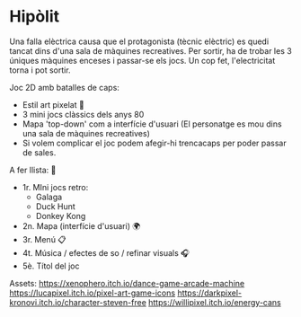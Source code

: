 # Hipòlit

Una falla elèctrica causa que el protagonista (tècnic elèctric) es quedi tancat dins d'una sala de màquines recreatives. Per sortir, ha de trobar les 3 úniques màquines enceses i passar-se els jocs. Un cop fet, l'electricitat torna i pot sortir.

Joc 2D amb batalles de caps:
 - Estil art pixelat 💪
 - 3 mini jocs clàssics dels anys 80
 - Mapa 'top-down' com a interfície d'usuari (El personatge es mou dins una sala de màquines recreatives)
 - Si volem complicar el joc podem afegir-hi trencacaps per poder passar de sales.

A fer llista: 📝
 - 1r. MIni jocs retro:
      - Galaga
      - Duck Hunt
      - Donkey Kong
 - 2n. Mapa (interfície d'usuari) 🌍
 - 3r. Menú 📋
 - 4t. Música / efectes de so / refinar visuals 🎧
 - 5è. Títol del joc

Assets:
https://xenophero.itch.io/dance-game-arcade-machine
https://lucapixel.itch.io/pixel-art-game-icons
https://darkpixel-kronovi.itch.io/character-steven-free
https://willipixel.itch.io/energy-cans
